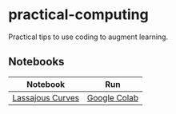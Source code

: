 # practical-computing
 Practical tips to use coding to augment learning.


## Notebooks

| Notebook| Run | 
|---|---|
|[Lassajous Curves](lassajous_curves.ipynb) | [Google Colab](https://colab.research.google.com/github/srikar-farmhill/practical-computing/blob/main/Lassajous_curves.ipynb) |
